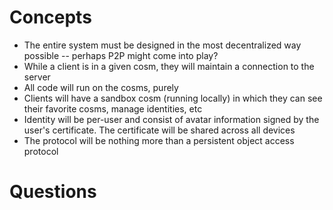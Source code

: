# Concepts #

  * The entire system must be designed in the most decentralized way possible -- perhaps P2P might come into play?
  * While a client is in a given cosm, they will maintain a connection to the server
  * All code will run on the cosms, purely
  * Clients will have a sandbox cosm (running locally) in which they can see their favorite cosms, manage identities, etc
  * Identity will be per-user and consist of avatar information signed by the user's certificate.  The certificate will be shared across all devices
  * The protocol will be nothing more than a persistent object access protocol


# Questions #